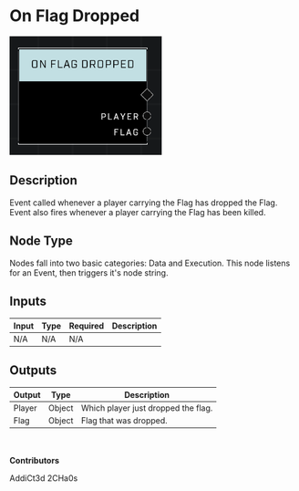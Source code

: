 # On Flag Dropped
![alt text](../../../.gitbook/assets/on-flag-dropped.png)
## Description
Event called whenever a player carrying the Flag has dropped the Flag. Event also fires whenever a player carrying the Flag has been killed.

## Node Type
Nodes fall into two basic categories: Data and Execution. This node listens for an Event, then triggers it's node string.

## Inputs
| Input | Type | Required | Description |
|------------------|------------------|----------|--------------------------------------------------------------|
| N/A | N/A | N/A | |

## Outputs
| Output | Type | Description |
|------------------|------------------|--------------------------------------------------------------|
| Player | Object | Which player just dropped the flag.|
| Flag | Object | Flag that was dropped.|

\
\
**Contributors**

AddiCt3d 2CHa0s